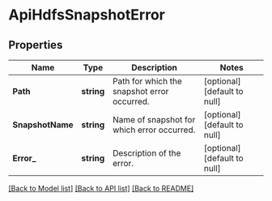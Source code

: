 # ApiHdfsSnapshotError

## Properties
Name | Type | Description | Notes
------------ | ------------- | ------------- | -------------
**Path** | **string** | Path for which the snapshot error occurred. | [optional] [default to null]
**SnapshotName** | **string** | Name of snapshot for which error occurred. | [optional] [default to null]
**Error_** | **string** | Description of the error. | [optional] [default to null]

[[Back to Model list]](../README.md#documentation-for-models) [[Back to API list]](../README.md#documentation-for-api-endpoints) [[Back to README]](../README.md)

